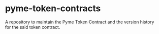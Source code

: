 # pyme-token-contracts
A repository to maintain the Pyme Token Contract and the version history for the said token contract.
